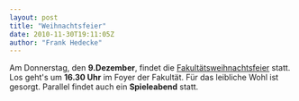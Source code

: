 ```yaml
---
layout: post
title: "Weihnachtsfeier"
date: 2010-11-30T19:11:05Z
author: "Frank Hedecke"
---
```


<p>
Am Donnerstag, den <strong>9.Dezember</strong>, findet die <a href="/events:weihnachtsfeier" class="wikilink1" title="events:weihnachtsfeier">Fakultätsweihnachtsfeier</a> statt. Los geht's um <strong>16.30 Uhr</strong> im Foyer der Fakultät. Für das leibliche Wohl ist gesorgt. Parallel findet auch ein <strong>Spieleabend</strong> statt.
</p>
